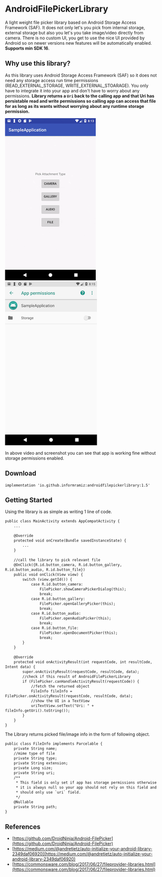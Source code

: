 # AndroidFilePickerLibrary
 A light weight file picker library based on Android Storage Access Framework (SAF). It does not only let's you pick from internal storage, external storage but also you let's you take image/video directly from camera. There is no custom UI, you get to use the nice UI provided by Android so on newer versions new features will be automatically enabled. **Supports min SDK 16**. 
 
## Why use this library?
 
As this library uses Android Storage Access Framework (SAF) so it does not need any storage access run time permissions (READ_EXTERNAL_STORAGE, WRITE_EXTERNAL_STOARAGE). You only have to integrate it into your app and don't have to worry about any permissions. **Library returns a `Uri` back to the calling app and that Uri has persistable read and write permissions so calling app can access that file for as long as its wants without worrying about any runtime storage permission.** 
 
![animation](docs-data/video.gif)    ![permissions-screenshot](docs-data/permissions-screenshot.png)

In above video and screenshot you can see that app is working fine without storage permissions enabled.

## Download
```
implementation 'io.github.informramiz:androidfilepickerlibrary:1.5'
```

## Getting Started

Using the library is as simple as writing 1 line of code. 

```
public class MainActivity extends AppCompatActivity {
   	...
   	
    @Override
    protected void onCreate(Bundle savedInstanceState) {
        ...
    }

	//call the library to pick relevant file
    @OnClick({R.id.button_camera, R.id.button_gallery, R.id.button_audio, R.id.button_file})
    public void onClick(View view) {
        switch (view.getId()) {
            case R.id.button_camera:
                FilePicker.showCameraPickerDialog(this);
                break;
            case R.id.button_gallery:
                FilePicker.openGalleryPicker(this);
                break;
            case R.id.button_audio:
                FilePicker.openAudioPicker(this);
                break;
            case R.id.button_file:
                FilePicker.openDocumentPicker(this);
                break;
        }
    }

    @Override
    protected void onActivityResult(int requestCode, int resultCode, Intent data) {
        super.onActivityResult(requestCode, resultCode, data);
        //check if this result of AndroidFilePickerLibrary
        if (FilePicker.canHandleActivityResult(requestCode)) {
            //fetch the returned object
            FileInfo fileInfo = FilePicker.onActivityResult(requestCode, resultCode, data);
            //show the UI in a TextView
            uriTextView.setText("Uri: " + fileInfo.getUri().toString());
        }
    }
}
```

The Library returns picked file/image info in the form of following object.

```
public class FileInfo implements Parcelable {
    private String name;
    //mime type of file
    private String type;
    private String extension;
    private Long size;
    private String uri;
    /**
     * This field is only set if app has storage permissions otherwise
     * it is always null so your app should not rely on this field and
     * should only use `uri` field.
     */
    @Nullable
    private String path;
}
```

## References

- [https://github.com/DroidNinja/Android-FilePicker](https://github.com/DroidNinja/Android-FilePicker)
- [https://medium.com/@andretietz/auto-initialize-your-android-library-2349daf06920](https://medium.com/@andretietz/auto-initialize-your-android-library-2349daf06920)
- [https://commonsware.com/blog/2017/06/27/fileprovider-libraries.html](https://commonsware.com/blog/2017/06/27/fileprovider-libraries.html)
